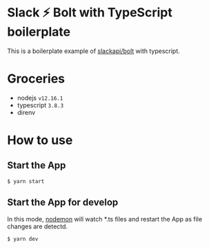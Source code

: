 # Slack ⚡️ Bolt with TypeScript boilerplate

This is a boilerplate example of [slackapi/bolt](https://github.com/slackapi/bolt) with typescript.

# Groceries
- nodejs `v12.16.1`
- typescript `3.8.3`
- direnv 

# How to use

## Start the App
```
$ yarn start
```

## Start the App for develop
In this mode, [nodemon](https://github.com/remy/nodemon) will watch *.ts files and restart the App as file changes are detectd.

```
$ yarn dev
```
